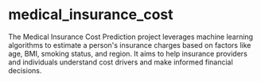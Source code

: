 # medical_insurance_cost
The Medical Insurance Cost Prediction project leverages machine learning algorithms to estimate a person's insurance charges based on factors like age, BMI, smoking status, and region. It aims to help insurance providers and individuals understand cost drivers and make informed financial decisions.
